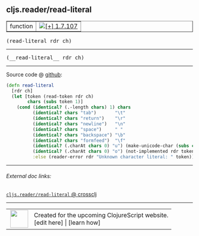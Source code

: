 ## cljs.reader/read-literal



 <table border="1">
<tr>
<td>function</td>
<td><a href="https://github.com/cljsinfo/cljs-api-docs/tree/1.7.107"><img valign="middle" alt="[+] 1.7.107" title="Added in 1.7.107" src="https://img.shields.io/badge/+-1.7.107-lightgrey.svg"></a> </td>
</tr>
</table>

<samp>(read-literal rdr ch)</samp><br>

---

 <samp>
(__read-literal__ rdr ch)<br>
</samp>

---







Source code @ [github]():

```clj
(defn read-literal
  [rdr ch]
  (let [token (read-token rdr ch)
        chars (subs token 1)]
    (cond (identical? (.-length chars) 1) chars
          (identical? chars "tab")       "\t"
          (identical? chars "return")    "\r"
          (identical? chars "newline")   "\n"
          (identical? chars "space")     " "
          (identical? chars "backspace") "\b"
          (identical? chars "formfeed")  "\f"
          (identical? (.charAt chars 0) "u") (make-unicode-char (subs chars 1))
          (identical? (.charAt chars 0) "o") (not-implemented rdr token)
          :else (reader-error rdr "Unknown character literal: " token))))
```

<!--
Repo - tag - source tree - lines:

 <pre>

</pre>

-->

---



###### External doc links:

[`cljs.reader/read-literal` @ crossclj](http://crossclj.info/fun/cljs.reader.cljs/read-literal.html)<br>

---

 <table>
<tr><td>
<img valign="middle" align="right" width="48px" src="http://i.imgur.com/Hi20huC.png">
</td><td>
Created for the upcoming ClojureScript website.<br>
[edit here] | [learn how]
</td></tr></table>

[edit here]:https://github.com/cljsinfo/cljs-api-docs/blob/master/cljsdoc/cljs.reader/read-literal.cljsdoc
[learn how]:https://github.com/cljsinfo/cljs-api-docs/wiki/cljsdoc-files

<!--

This information was too distracting to show to readers, but I'll leave it
commented here since it is helpful to:

- pretty-print the data used to generate this document
- and show how to retrieve that data



The API data for this symbol:

```clj
{:ns "cljs.reader",
 :name "read-literal",
 :signature ["[rdr ch]"],
 :name-encode "read-literal",
 :history [["+" "1.7.107"]],
 :type "function",
 :full-name-encode "cljs.reader/read-literal",
 :source {:code "(defn read-literal\n  [rdr ch]\n  (let [token (read-token rdr ch)\n        chars (subs token 1)]\n    (cond (identical? (.-length chars) 1) chars\n          (identical? chars \"tab\")       \"\\t\"\n          (identical? chars \"return\")    \"\\r\"\n          (identical? chars \"newline\")   \"\\n\"\n          (identical? chars \"space\")     \" \"\n          (identical? chars \"backspace\") \"\\b\"\n          (identical? chars \"formfeed\")  \"\\f\"\n          (identical? (.charAt chars 0) \"u\") (make-unicode-char (subs chars 1))\n          (identical? (.charAt chars 0) \"o\") (not-implemented rdr token)\n          :else (reader-error rdr \"Unknown character literal: \" token))))",
          :title "Source code",
          :repo "clojurescript",
          :tag "r1.9.14",
          :filename "src/main/cljs/cljs/reader.cljs",
          :lines [337 350],
          :url "https://github.com/clojure/clojurescript/blob/r1.9.14/src/main/cljs/cljs/reader.cljs#L337-L350"},
 :usage ["(read-literal rdr ch)"],
 :full-name "cljs.reader/read-literal",
 :cljsdoc-url "https://github.com/cljsinfo/cljs-api-docs/blob/master/cljsdoc/cljs.reader/read-literal.cljsdoc"}

```

Retrieve the API data for this symbol:

```clj
;; from Clojure REPL
(require '[clojure.edn :as edn])
(-> (slurp "https://raw.githubusercontent.com/cljsinfo/cljs-api-docs/catalog/cljs-api.edn")
    (edn/read-string)
    (get-in [:symbols "cljs.reader/read-literal"]))
```

-->
